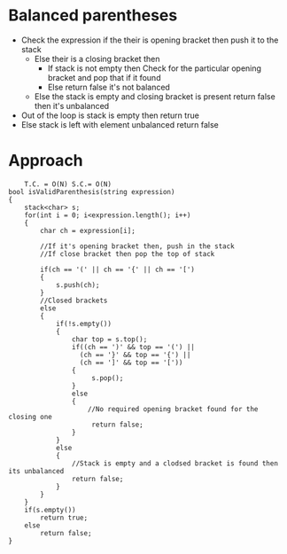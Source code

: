 # Balanced parentheses
- Check the expression if the their is opening bracket then push it to the stack
    - Else their is a closing bracket then 
        - If stack is not empty then Check for the particular opening bracket and pop that if it found
        - Else return false it's not balanced
    - Else the stack is empty and closing bracket is present return false then it's unbalanced
- Out of the loop is stack is empty then return true
- Else stack is left with element unbalanced return false


# Approach
```
    T.C. = O(N) S.C.= O(N)
bool isValidParenthesis(string expression)
{
    stack<char> s;
    for(int i = 0; i<expression.length(); i++)
    {
        char ch = expression[i];
        
        //If it's opening bracket then, push in the stack
        //If close bracket then pop the top of stack 
        
        if(ch == '(' || ch == '{' || ch == '[')
        {
            s.push(ch);
        }
        //Closed brackets
        else
        {
            if(!s.empty())
            {
                char top = s.top();
                if((ch == ')' && top == '(') ||
                  (ch == '}' && top == '{') ||
                  (ch == ']' && top == '['))
                {
                     s.pop();   
                }
                else
                {
                    //No required opening bracket found for the closing one
                     return false;
                }
            }
            else
            {
                //Stack is empty and a clodsed bracket is found then its unbalanced
                return false;
            }
        }
    }
    if(s.empty())
        return true;
    else
        return false;
}
```